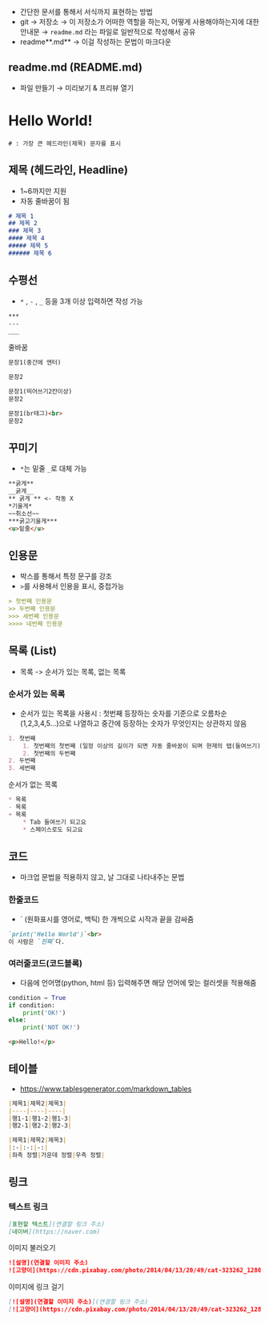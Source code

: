 - 간단한 문서를 통해서 서식까지 표현하는 방법
- git → 저장소 → 이 저장소가 어떠한 역할을 하는지, 어떻게 사용해야하는지에 대한 안내문 → `readme.md` 라는 파일로 일반적으로 작성해서 공유
- readme**.md** → 이걸 작성하는 문법이 마크다운

## readme.md (README.md)

- 파일 만들기 → 미리보기 & 프리뷰 열기


# Hello World!
`# : 가장 큰 헤드라인(제목) 문자를 표시`

## 제목 (헤드라인, Headline)

- 1~6까지만 지원
- 자동 줄바꿈이 됨
```markdown
# 제목 1
## 제목 2
### 제목 3
#### 제목 4
##### 제목 5
###### 제목 6
```

## 수평선

- `*` , `-` , `_` 등을 3개 이상 입력하면 작성 가능
```markdown
***
---
___
```

줄바꿈
```markdown
문장1(중간에 엔터)

문장2

문장1(띄어쓰기2칸이상)  
문장2

문장1(br태그)<br>
문장2
```

## 꾸미기

- `*`는 밑줄 `_`로 대체 가능
```markdown
**굵게**
__굵게__
** 굵게 ** <- 작동 X
*기울게*
~~취소선~~
***굵고기울게***
<u>밑줄</u>
```

## 인용문

- 박스를 통해서 특정 문구를 강조
- `>`를 사용해서 인용을 표시, 중첩가능

```markdown
> 첫번째 인용문
>> 두번째 인용문
>>> 세번째 인용문
>>>> 네번째 인용문
```

## 목록 (List)

- 목록 -> 순서가 있는 목록, 없는 목록

### 순서가 있는 목록

- 순서가 있는 목록을 사용시 : 첫번째 등장하는 숫자를 기준으로 오름차순(1,2,3,4,5...)으로 나열하고 중간에 등장하는 숫자가 무엇인지는 상관하지 않음

```markdown
1. 첫번째
    1. 첫번째의 첫번째 (일정 이상의 길이가 되면 자동 줄바꿈이 되며 현재의 탭(들여쓰기) 정도를 유지)
    2. 첫번째의 두번째
2. 두번째
3. 세번째
```
순서가 없는 목록
```markdown
* 목록
- 목록
+ 목록
    * Tab 들여쓰기 되고요
    * 스페이스로도 되고요
```

## **코드**

- 마크업 문법을 적용하지 않고, 날 그대로 나타내주는 문법

### 한줄코드

- ` (원화표시를 영어로, 백틱) 한 개씩으로 시작과 끝을 감싸줌
```markdown
`print('Hello World')`<br>
이 사람은 `진짜`다.
```
### **여러줄코드(코드블록)**

- 다음에 언어명(python, html 등) 입력해주면 해당 언어에 맞는 컬러셋을 적용해줌

```python
condition = True
if condition:
    print('OK!')
else:
    print('NOT OK!')
```

```html
<p>Hello!</p>
```



## **테이블**

- https://www.tablesgenerator.com/markdown_tables


```markdown
|제목1|제목2|제목3|
|----|----|----|
|행1-1|행1-2|행1-3|
|행2-1|행2-2|행2-3|

|제목1|제목2|제목3|
|:-|:-:|-:|
|좌측 정렬|가운데 정렬|우측 정렬|
```

## **링크**

### **텍스트 링크**

```markdown
[표현할 텍스트](연결할 링크 주소)
[네이버](https://naver.com)
```

이미지 불러오기
```markdown
![설명](연결할 이미지 주소)
![고양이](https://cdn.pixabay.com/photo/2014/04/13/20/49/cat-323262_1280.jpg)
```
이미지에 링크 걸기
```markdown
[![설명](연결할 이미지 주소)](연결할 링크 주소)
[![고양이](https://cdn.pixabay.com/photo/2014/04/13/20/49/cat-323262_1280.jpg)](https://naver.com)
```